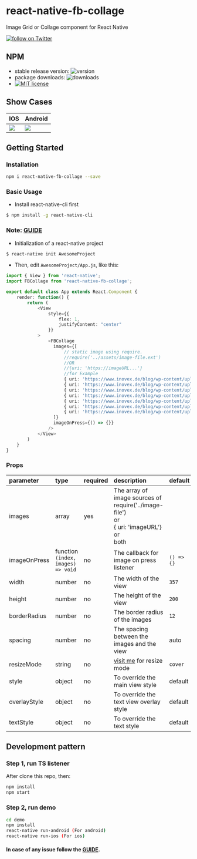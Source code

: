 # react-native-fb-collage
Image Grid or Collage component for React Native

<a href="https://twitter.com/intent/follow?screen_name=meharbhutta">
    <img 
        src="https://img.shields.io/twitter/follow/meharbhutta.svg?style=social&logo=twitter"
        alt="follow on Twitter"
    >
</a>

## NPM

- stable release version: ![version](https://img.shields.io/badge/version-0.0.5-blue.svg?cacheSeconds=2592000)
- package downloads: ![downloads](https://img.shields.io/badge/downloads-22%2Fweek-brightgreen.svg?cacheSeconds=2592000)
- [![MIT license](http://img.shields.io/badge/license-MIT-brightgreen.svg)](http://opensource.org/licenses/MIT)

## Show Cases

| **IOS** | **Android** |
| :---------------------------------- | :------------------------------------ |
| ![](https://raw.githubusercontent.com/meharbhutta/react-native-fb-collage/master/demo/screenshot-ios.png) | ![](https://raw.githubusercontent.com/meharbhutta/react-native-fb-collage/master/demo/screenshot-android.png) |

## Getting Started

### Installation

```bash
npm i react-native-fb-collage --save
```

### Basic Usage

- Install react-native-cli first

```bash
$ npm install -g react-native-cli
```

### Note: [GUIDE](https://facebook.github.io/react-native/docs/getting-started)

- Initialization of a react-native project

```bash
$ react-native init AwesomeProject
```

- Then, edit `AwesomeProject/App.js`, like this:

```typescript
import { View } from 'react-native';
import FBCollage from 'react-native-fb-collage';

export default class App extends React.Component {
    render: function() {
        return (
            <View 
                style={{ 
                    flex: 1, 
                    justifyContent: "center" 
                }}
            >
                <FBCollage 
                  images={[
                      // static image using require.
                      //require('../assets/image-file.ext')
                      //OR
                      //{uri: 'https://imageURL...'}
                      //for Example
                      { uri: 'https://www.inovex.de/blog/wp-content/uploads/2018/03/react-native-800x450.png' },
                      { uri: 'https://www.inovex.de/blog/wp-content/uploads/2018/03/react-native-800x450.png' },
                      { uri: 'https://www.inovex.de/blog/wp-content/uploads/2018/03/react-native-800x450.png' },
                      { uri: 'https://www.inovex.de/blog/wp-content/uploads/2018/03/react-native-800x450.png' },
                      { uri: 'https://www.inovex.de/blog/wp-content/uploads/2018/03/react-native-800x450.png' },
                      { uri: 'https://www.inovex.de/blog/wp-content/uploads/2018/03/react-native-800x450.png' },
                      { uri: 'https://www.inovex.de/blog/wp-content/uploads/2018/03/react-native-800x450.png' }
                  ]}
                  imageOnPress={() => {}}
                />
            </View>
        )
    }
}
```

### Props

| parameter | type  | required | description | default |
| :--------------------- | :------------------------------------------------------------------------------------- | :------- | :----------------------------------------------------------------------------------------------------------------------------------------------------------------------------------------------------------------------------------- | :-------------------------------------------------------- |
| images | array | yes | The array of image sources of <br> require('../image-file') <br> or <br> { uri: 'imageURL'} <br> or <br> both    |  |
| imageOnPress | function<br>`(index, images) => void` | no | The callback for image on press listener | `() => {}` |
| width | number | no | The width of the view | `357` |
| height            | number                                                                                 | no       | The height of the view                                                                                                                                                                | `200`                                                     |
| borderRadius                  | number                                                                                 | no       | The border radius of the images                                                                                                                                                                                                                 | `12`                                                       |
| spacing        | number                                                  | no       | The spacing between the images and the view                                                                                                                                                                                                                 | auto                                                      |
| resizeMode          | string                                        | no       | [visit me](https://facebook.github.io/react-native/docs/image#resizemode) for resize mode                                                                                                                                                                                    | `cover`                                              |
| style         | object                                              | no       | To override the main view style                                                                                                                                                                                                      | default                                                |
| overlayStyle               | object                                              | no       | To override the text view overlay style                                                                                                                                                                                                              | default                                                |
| textStyle                 | object                | no         |       To override the text style                                                                                             | default      |
## Development pattern

### Step 1, run TS listener

After clone this repo, then:

```bash
npm install
npm start
```

### Step 2, run demo

```bash
cd demo
npm install
react-native run-android (For android)
react-native run-ios (For ios)
```

#### In case of any issue follow the [GUIDE](https://facebook.github.io/react-native/docs/getting-started).
